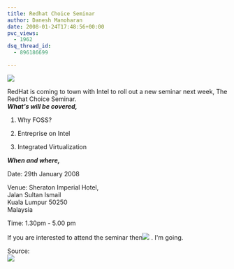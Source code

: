 ```yaml
---
title: Redhat Choice Seminar
author: Danesh Manoharan
date: 2008-01-24T17:48:56+00:00
pvc_views:
  - 1962
dsq_thread_id:
  - 896186699

---
```

![][1]

RedHat is coming to town with Intel to roll out a new seminar next week, The Redhat Choice Seminar.  
_**What's will be covered,**_

1. Why FOSS?

2. Entreprise on Intel

3. Integrated Virtualization

_**When and where,**_

Date: 29th January 2008

Venue: Sheraton Imperial Hotel,  
Jalan Sultan Ismail  
Kuala Lumpur 50250  
Malaysia

Time: 1.30pm - 5.00 pm

If you are interested to attend the seminar then<img src="http://img242.imageshack.us/img242/5623/btnregisterek4.jpg" border="0" /> . I'm going.

Source:  
[<img src="http://img166.imageshack.us/img166/482/choicelogost8.jpg" border="0" />][2]

 [1]: http://img186.imageshack.us/img186/2646/banner720nc2.jpg
 [2]: http://www.isthereachoice.com/
